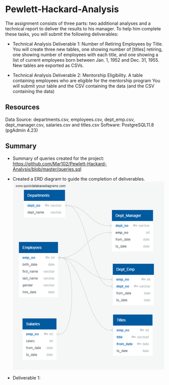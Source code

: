 # Pewlett-Hackard-Analysis
The assignment consists of three parts: two additional analyses and a technical report to deliver the results to his manager. To help him complete these tasks, you will submit the following deliverables:

* Technical Analysis Deliverable 1: Number of Retiring Employees by Title. You will create three new tables, one showing number of [titles] retiring, one showing number of employees with each title, and one showing a list of current employees born between Jan. 1, 1952 and Dec. 31, 1955. New tables are exported as CSVs. 

* Technical Analysis Deliverable 2: Mentorship Eligibility. A table containing employees who are eligible for the mentorship program You will submit your table and the CSV containing the data (and the CSV containing the data)

## Resources
Data Source: departments.csv, employees.csv, dept_emp.csv, dept_manager.csv, salaries.csv and titles.csv
Software: PostgreSQL11.8 (pgAdmin 4.23)

## Summary
* Summary of queries created for the project: https://github.com/Mar102/Pewlett-Hackard-Analysis/blob/master/queries.sql

* Created a ERD diagram to guide the completion of deliverables.
![](https://github.com/Mar102/Pewlett-Hackard-Analysis/blob/master/EmployeeDB.png)
* Deliverable 1: 
